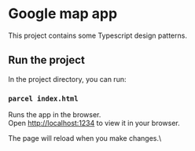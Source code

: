 # Google map app

This project contains some Typescript design patterns.

## Run the project

In the project directory, you can run:

### `parcel index.html`

Runs the app in the browser.\
Open [http://localhost:1234](http://localhost:1234) to view it in your browser.

The page will reload when you make changes.\
